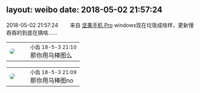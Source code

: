 layout: weibo
date: 2018-05-02 21:57:24
---
<meta name="referrer" content="no-referrer" />

2018-05-02 21:57:24  &nbsp;&nbsp;&nbsp;&nbsp;&nbsp;&nbsp; 来自 <a href="http://app.weibo.com/t/feed/Z4AgP" rel="nofollow">坚果手机 Pro</a>
windows现在垃圾成啥样，更新慢吞吞的到底在搞啥…… ​​​

<table style="width: 100%;">
  <tr>
    <td style="width: 40px;"><img style="border-radius:50%" src="https://tva3.sinaimg.cn/crop.0.0.480.480.50/4d4bc111jw8ejj3t36gwaj20dc0dc769.jpg?KID=imgbed,tva&Expires=1624463471&ssig=niRW8su5hJ"></td>
    <td colspan="2"><small>小齿 18-5-3 21:10</small><br/>那你用乌棒图么</td>
  </tr>
</table>

<table style="width: 100%;">
  <tr>
    <td style="width: 40px;"><img style="border-radius:50%" src="https://tva3.sinaimg.cn/crop.0.0.480.480.50/4d4bc111jw8ejj3t36gwaj20dc0dc769.jpg?KID=imgbed,tva&Expires=1624463471&ssig=niRW8su5hJ"></td>
    <td colspan="2"><small>小齿 18-5-3 21:09</small><br/>那你用乌棒图no</td>
  </tr>
</table>
